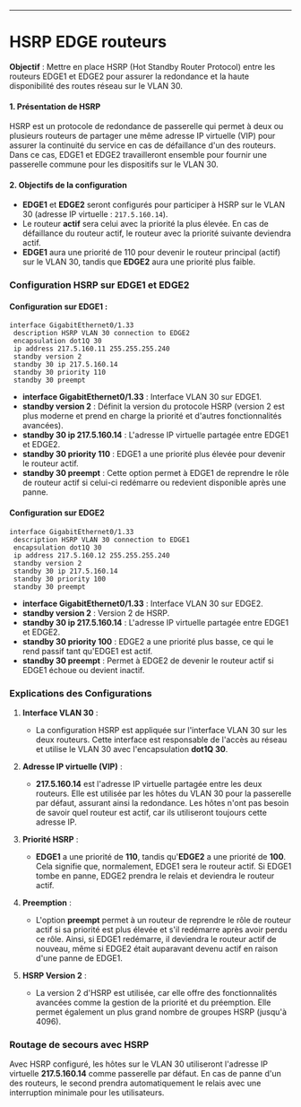 ***
# HSRP EDGE routeurs

**Objectif** : Mettre en place HSRP (Hot Standby Router Protocol) entre les routeurs EDGE1 et EDGE2 pour assurer la redondance et la haute disponibilité des routes réseau sur le VLAN 30.

#### 1. Présentation de HSRP

HSRP est un protocole de redondance de passerelle qui permet à deux ou plusieurs routeurs de partager une même adresse IP virtuelle (VIP) pour assurer la continuité du service en cas de défaillance d'un des routeurs. Dans ce cas, EDGE1 et EDGE2 travailleront ensemble pour fournir une passerelle commune pour les dispositifs sur le VLAN 30.

#### 2. Objectifs de la configuration

- **EDGE1** et **EDGE2** seront configurés pour participer à HSRP sur le VLAN 30 (adresse IP virtuelle : `217.5.160.14`).
- Le routeur **actif** sera celui avec la priorité la plus élevée. En cas de défaillance du routeur actif, le routeur avec la priorité suivante deviendra actif.
- **EDGE1** aura une priorité de 110 pour devenir le routeur principal (actif) sur le VLAN 30, tandis que **EDGE2** aura une priorité plus faible.

### Configuration HSRP sur EDGE1 et EDGE2

#### Configuration sur EDGE1 :
```ios
interface GigabitEthernet0/1.33
 description HSRP VLAN 30 connection to EDGE2
 encapsulation dot1Q 30
 ip address 217.5.160.11 255.255.255.240
 standby version 2
 standby 30 ip 217.5.160.14  
 standby 30 priority 110  
 standby 30 preempt            
```
- **interface GigabitEthernet0/1.33** : Interface VLAN 30 sur EDGE1.
- **standby version 2** : Définit la version du protocole HSRP (version 2 est plus moderne et prend en charge la priorité et d'autres fonctionnalités avancées).
- **standby 30 ip 217.5.160.14** : L'adresse IP virtuelle partagée entre EDGE1 et EDGE2.
- **standby 30 priority 110** : EDGE1 a une priorité plus élevée pour devenir le routeur actif.
- **standby 30 preempt** : Cette option permet à EDGE1 de reprendre le rôle de routeur actif si celui-ci redémarre ou redevient disponible après une panne.

#### Configuration sur EDGE2
```ios
interface GigabitEthernet0/1.33
 description HSRP VLAN 30 connection to EDGE1
 encapsulation dot1Q 30
 ip address 217.5.160.12 255.255.255.240
 standby version 2
 standby 30 ip 217.5.160.14
 standby 30 priority 100
 standby 30 preempt
```

- **interface GigabitEthernet0/1.33** : Interface VLAN 30 sur EDGE2.
- **standby version 2** : Version 2 de HSRP.
- **standby 30 ip 217.5.160.14** : L'adresse IP virtuelle partagée entre EDGE1 et EDGE2.
- **standby 30 priority 100** : EDGE2 a une priorité plus basse, ce qui le rend passif tant qu'EDGE1 est actif.
- **standby 30 preempt** : Permet à EDGE2 de devenir le routeur actif si EDGE1 échoue ou devient inactif.

### Explications des Configurations

1. **Interface VLAN 30** :
    
    - La configuration HSRP est appliquée sur l'interface VLAN 30 sur les deux routeurs. Cette interface est responsable de l'accès au réseau et utilise le VLAN 30 avec l'encapsulation **dot1Q 30**.
2. **Adresse IP virtuelle (VIP)** :
    
    - **217.5.160.14** est l'adresse IP virtuelle partagée entre les deux routeurs. Elle est utilisée par les hôtes du VLAN 30 pour la passerelle par défaut, assurant ainsi la redondance. Les hôtes n'ont pas besoin de savoir quel routeur est actif, car ils utiliseront toujours cette adresse IP.
3. **Priorité HSRP** :
    
    - **EDGE1** a une priorité de **110**, tandis qu'**EDGE2** a une priorité de **100**. Cela signifie que, normalement, EDGE1 sera le routeur actif. Si EDGE1 tombe en panne, EDGE2 prendra le relais et deviendra le routeur actif.
4. **Preemption** :
    
    - L'option **preempt** permet à un routeur de reprendre le rôle de routeur actif si sa priorité est plus élevée et s'il redémarre après avoir perdu ce rôle. Ainsi, si EDGE1 redémarre, il deviendra le routeur actif de nouveau, même si EDGE2 était auparavant devenu actif en raison d'une panne de EDGE1.
5. **HSRP Version 2** :
    
    - La version 2 d'HSRP est utilisée, car elle offre des fonctionnalités avancées comme la gestion de la priorité et du préemption. Elle permet également un plus grand nombre de groupes HSRP (jusqu'à 4096).

### Routage de secours avec HSRP

Avec HSRP configuré, les hôtes sur le VLAN 30 utiliseront l'adresse IP virtuelle **217.5.160.14** comme passerelle par défaut. En cas de panne d'un des routeurs, le second prendra automatiquement le relais avec une interruption minimale pour les utilisateurs.